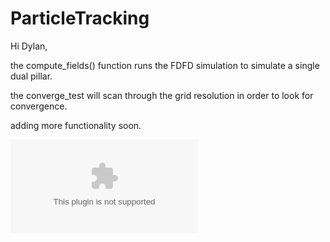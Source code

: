 # ParticleTracking

Hi Dylan, 

the compute_fields() function runs the FDFD simulation to simulate a single dual pillar.

the converge_test will scan through the grid resolution in order to look for convergence.  

adding more functionality soon.

![Alt text](./tracking.eps?raw=true "Particle Tracking Example")
